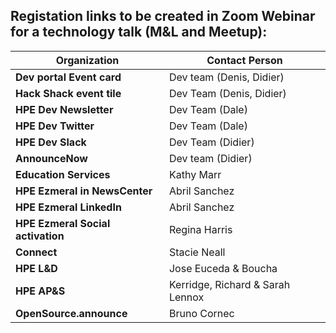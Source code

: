 ## Registation links to be created in Zoom Webinar for a technology talk (M&L and Meetup):

 | **Organization**                   |   **Contact Person**        |
 | ---------------------------------- | --------------------------- |
 | **Dev portal Event card**          | Dev team (Denis, Didier)    |
 | **Hack Shack event tile**          | Dev Team (Denis, Didier)    |
 | **HPE Dev Newsletter**             | Dev Team (Dale)  |
 | **HPE Dev Twitter**                        | Dev Team (Dale) |
 | **HPE Dev Slack**                 | Dev Team (Didier) |
 | **AnnounceNow**                   | Dev team (Didier) |
 | **Education Services**               | Kathy Marr |
 | **HPE Ezmeral in NewsCenter**        | Abril Sanchez |
 | **HPE Ezmeral LinkedIn**             | Abril Sanchez |
 | **HPE Ezmeral Social activation**   | Regina Harris |
 | **Connect**                        | Stacie Neall |
 | **HPE L&D**                | Jose Euceda & Boucha |
 | **HPE AP&S**               | Kerridge, Richard & Sarah Lennox |
 | **OpenSource.announce**    | Bruno Cornec |
 


